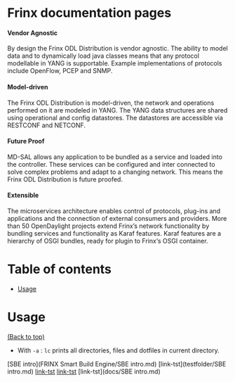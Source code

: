 # Frinx documentation pages

#### Vendor Agnostic

By design the Frinx ODL Distribution is vendor agnostic. The ability to model data and to dynamically load java classes means that any protocol modellable in YANG is supportable. Example implementations of protocols include OpenFlow, PCEP and SNMP.

#### Model-driven

The Frinx ODL Distribution is model-driven, the network and operations performed on it are modeled in YANG. The YANG data structures are shared using operational and config datastores. The datastores are accessible via RESTCONF and NETCONF.

#### Future Proof

MD-SAL allows any application to be bundled as a service and loaded into the controller. These services can be configured and inter connected to solve complex problems and adapt to a changing network. This means the Frinx ODL Distribution is future proofed.

#### Extensible

The microservices architecture enables control of protocols, plug-ins and applications and the connection of external consumers and providers. More than 50 OpenDaylight projects extend Frinx’s network functionality by bundling services and functionality as Karaf features. Karaf features are a hierarchy of OSGI bundles, ready for plugin to Frinx‘s OSGI container.

# Table of contents

- [Usage](#usage)

# Usage

[(Back to top)](#table-of-contents)

- With `-a` : `lc` prints all directories, files and dotfiles in current directory.

[SBE intro](FRINX Smart Build Engine/SBE intro.md)
[link-tst](testfolder/SBE intro.md)
[link-tst](testfolder/SBEintro.md)
[link-tst](docs/SBEintro.md)
[link-tst](docs/SBE intro.md)
